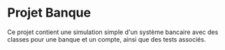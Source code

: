 # Projet Banque

Ce projet contient une simulation simple d'un système bancaire avec des classes pour une banque et un compte, ainsi que des tests associés.

